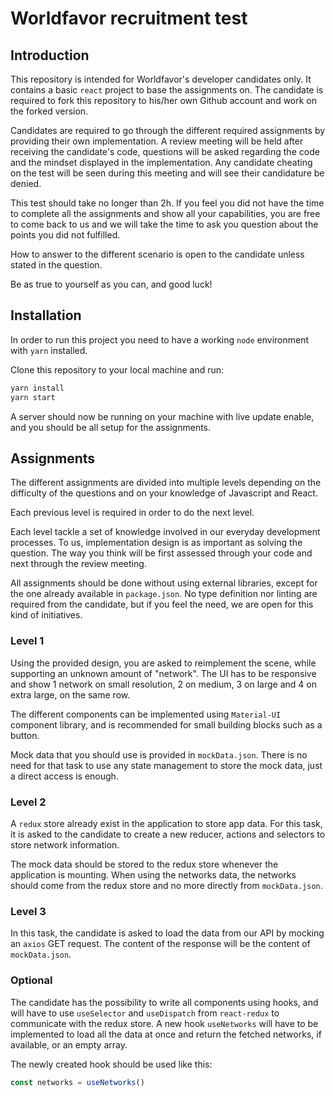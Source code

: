 # Worldfavor recruitment test

## Introduction
This repository is intended for Worldfavor's developer candidates only. It contains a basic `react` project to base the assignments on. The candidate is required to fork this repository to his/her own Github account and work on the forked version.

Candidates are required to go through the different required assignments by providing their own implementation. A review meeting will be held after receiving the candidate's code, questions will be asked regarding the code and the mindset displayed in the implementation. Any candidate cheating on the test will be seen during this meeting and will see their candidature be denied.

This test should take no longer than 2h. If you feel you did not have the time to complete all the assignments and show all your capabilities, you are free to come back to us and we will take the time to ask you question about the points you did not fulfilled.

How to answer to the different scenario is open to the candidate unless stated in the question.

Be as true to yourself as you can, and good luck!

## Installation
In order to run this project you need to have a working `node` environment with `yarn` installed.

Clone this repository to your local machine and run:
```bash
yarn install
yarn start
```
A server should now be running on your machine with live update enable, and you should be all setup for the assignments.

## Assignments
The different assignments are divided into multiple levels depending on the difficulty of the questions and on your knowledge of Javascript and React.

Each previous level is required in order to do the next level.

Each level tackle a set of knowledge involved in our everyday development processes. To us, implementation design is as important as solving the question. The way you think will be first assessed through your code and next through the review meeting.

All assignments should be done without using external libraries, except for the one already available in `package.json`. No type definition nor linting are required from the candidate, but if you feel the need, we are open for this kind of initiatives.

### Level 1

Using the provided design, you are asked to reimplement the scene, while supporting an unknown amount of "network". The UI has to be responsive and show 1 network on small resolution, 2 on medium, 3 on large and 4 on extra large, on the same row.

The different components can be implemented using `Material-UI` component library, and is recommended for small building blocks such as a button.

Mock data that you should use is provided in `mockData.json`. There is no need for that task to use any state management to store the mock data, just a direct access is enough.

### Level 2

A `redux` store already exist in the application to store app data. For this task, it is asked to the candidate to create a new reducer, actions and selectors to store network information.

The mock data should be stored to the redux store whenever the application is mounting. When using the networks data, the networks should come from the redux store and no more directly from `mockData.json`.

### Level 3

In this task, the candidate is asked to load the data from our API by mocking an `axios` GET request. The content of the response will be the content of `mockData.json`.

### Optional

The candidate has the possibility to write all components using hooks, and will have to use `useSelector` and `useDispatch` from `react-redux` to communicate with the redux store. A new hook `useNetworks` will have to be implemented to load all the data at once and return the fetched networks, if available, or an empty array.

The newly created hook should be used like this:
```js
const networks = useNetworks()
```

